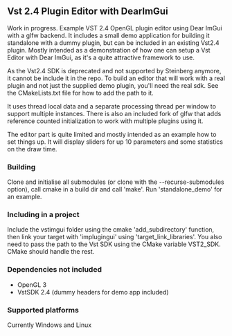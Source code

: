 ## Vst 2.4 Plugin Editor with DearImGui
Work in progress. Example VST 2.4 OpenGL plugin editor using Dear ImGui with a glfw backend. It includes a small demo application for building it standalone with a dummy plugin, but can be included in an existing Vst2.4 plugin. Mostly intended as a demonstration of how one can setup a Vst Editor with Dear ImGui, as it's a quite attractive framework to use.

As the Vst2.4 SDK is deprecated and not supported by Steinberg anymore, it cannot be include it in the repo. To build an editor that will work with a real plugin and not just the supplied demo plugin, you'll need the real sdk. See the CMakeLists.txt file for how to add the path to it.

It uses thread local data and a separate processing thread per window to support multiple instances. There is also an included fork of glfw that adds reference counted initialization to work with multiple plugins using it.

The editor part is quite limited and mostly intended as an example how to set things up. It will display sliders for up 10 parameters and some statistics on the draw time.

### Building
Clone and initialise all submodules (or clone with the --recurse-submodules option), call cmake in a build dir and call 'make'.
Run 'standalone_demo' for an example.

### Including in a project
Include the vstimgui folder using the cmake 'add_subdirectory' function, then link your target with 'implugingui' using 'target_link_libraries'. You also need to pass the path to the Vst SDK using the CMake variable VST2_SDK. CMake should handle the rest. 

### Dependencies not included
* OpenGL 3
* VstSDK 2.4 (dummy headers for demo app included)

### Supported platforms
Currently Windows and Linux
